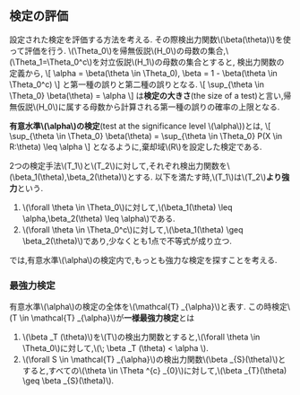 ## 検定の評価
設定された検定を評価する方法を考える.
その際検出力関数\\(\beta(\theta)\\)を使って評価を行う.
\\(\Theta_0\\)を帰無仮説\\(H_0\\)の母数の集合,\\(\Theta_1=\Theta_0^c\\)を対立仮説\\(H_1\\)の母数の集合とすると,
検出力関数の定義から,
\\[
	\alpha = \beta(\theta \in \Theta_0), \beta = 1 - \beta(\theta \in \Theta_0^c)
\\]
と第一種の誤りと第二種の誤りとなる.
\\[
	\sup_{\theta \in \Theta_0} \beta(\theta) = \alpha
\\]
は**検定の大きさ**(the size of a test)と言い,帰無仮説\\(H_0\\)に属する母数から計算される第一種の誤りの確率の上限となる.

**有意水準\\(\alpha\\)の検定**(test at the significance level \\(\alpha\\))とは,
\\[
	\sup_{\theta \in \Theta_0} \beta(\theta) = \sup_{\theta \in \Theta_0} P(X \in R:\theta) \leq \alpha
\\]
となるように,棄却域\\(R\\)を設定した検定である.

2つの検定手法\\(T_1\\)と\\(T_2\\)に対して,それぞれ検出力関数を\\(\beta_1(\theta),\beta_2(\theta)\\)とする.
以下を満たす時,\\(T_1\\)は\\(T_2\\)**より強力**という.
1. \\(\forall \theta \in \Theta_0\\)に対して,\\(\beta_1(\theta) \leq \alpha,\beta_2(\theta) \leq \alpha\\)である.
1. \\(\forall \theta \in \Theta_0^c\\)に対して,\\(\beta_1(\theta) \geq \beta_2(\theta)\\)であり,少なくとも1点で不等式が成り立つ.

では,有意水準\\(\alpha\\)の検定内で,もっとも強力な検定を探すことを考える.

### 最強力検定
有意水準\\(\alpha\\)の検定の全体を\\(\mathcal{T} _{\alpha}\\)と表す.
この時検定\\(T \in \mathcal{T} _{\alpha}\\)が**一様最強力検定**とは
1. \\(\beta _T (\theta)\\)を\\(T\\)の検出力関数とすると,\\(\forall \theta \in \Theta_0\\)に対して,\\(\\; \beta _T (\theta) < \alpha \\).
1. \\(\forall S \in \mathcal{T} _{\alpha}\\)の検出力関数\\(\beta _{S}(\theta)\\)とすると,すべての\\(\theta \in \Theta ^{c} _{0}\\)に対して,\\(\beta _{T}(\theta) \geq \beta _{S}(\theta)\\).
